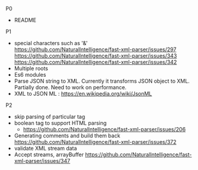 P0
* README

P1
* special characters such as '&amp;'
    https://github.com/NaturalIntelligence/fast-xml-parser/issues/297
    https://github.com/NaturalIntelligence/fast-xml-parser/issues/343
    https://github.com/NaturalIntelligence/fast-xml-parser/issues/342
* Multiple roots
* Es6 modules
* Parse JSON string to XML. Currently it transforms JSON object to XML. Partially done. Need to work on performance.
* XML to JSON ML : https://en.wikipedia.org/wiki/JsonML

P2
* skip parsing of particular tag
* boolean tag to support HTML parsing
    * https://github.com/NaturalIntelligence/fast-xml-parser/issues/206
* Generating comments and build them back
    https://github.com/NaturalIntelligence/fast-xml-parser/issues/372
* validate XML stream data
* Accept streams, arrayBuffer
    https://github.com/NaturalIntelligence/fast-xml-parser/issues/347